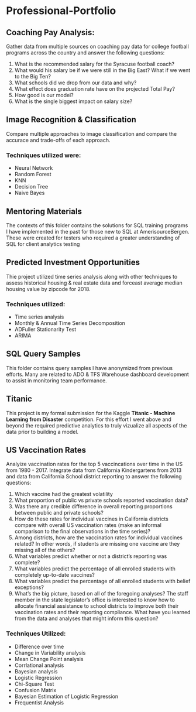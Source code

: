 # Professional-Portfolio

## Coaching Pay Analysis:
Gather data from multiple sources on coaching pay data for college football programs across the country and answer the following questions:
  1. What is the recommended salary for the Syracuse football coach?
  2. What would his salary be if we were still in the Big East? What if we went to the Big Ten?
  3. What schools did we drop from our data and why?
  4. What effect does graduation rate have on the projected Total Pay?
  5. How good is our model?
  6. What is the single biggest impact on salary size?


## Image Recognition & Classification
Compare multiple approaches to image classification and compare the accurace and trade-offs of each approach.  
### Techniques utilized were:  
 * Neural Network
 * Random Forest
 * KNN
 * Decision Tree
 * Naive Bayes

## Mentoring Materials
The contexts of this folder contains the solutions for SQL training programs I have implemented in the past for those new to SQL at AmerisourceBergen. These were created for testers who required a greater understanding of SQL for client analytics testing

## Predicted Investment Opportunities
Thie project utilized time series analysis along with other techniques to assess historical housing & real estate data and forceast average median housing value by zipcode for 2018. 
### Techniques utilized:
 * Time series analysis
 * Monthly & Annual Time Series Decomposition
 * ADFuller Stationarity Test
 * ARIMA

## SQL Query Samples
This folder contains query samples I have anonymized from previous efforts. Many are related to ADO & TFS Warehouse dashboard development to assist in monitoring team performance.  

## Titanic
This project is my formal submission for the Kaggle **Titanic - Machine Learning from Disaster** competition. For this effort I went above and beyond the required predictive analytics to truly vizualize all aspects of the data prior to building a model. 

## US Vaccination Rates
Analyize vaccination rates for the top 5 vaccincations over time in the US from 1980 - 2017. Integrate data from California Kindergartens from 2013 and data from California School district reporting to answer the following questions:
 1. Which vaccine had the greatest volatility
 2. What proportion of public vs private schools reported vaccination data?
 3. Was there any credible difference in overall reporting proportions between public and private schools?
 4. How do these rates for individual vaccines in California districts compare with overall US vaccination rates (make an informal comparison to the final observations in the time series)?
 5. Among districts, how are the vaccination rates for individual vaccines related? In other words, if students are missing one vaccine are they missing all of the others?
 6. What variables predict whether or not a district’s reporting was complete?
 7. What variables predict the percentage of all enrolled students with completely up-to-date vaccines?
 8. What variables predict the percentage of all enrolled students with belief exceptions?
 9. What’s the big picture, based on all of the foregoing analyses? The staff member in the state legislator’s office is interested to know how to allocate financial assistance to school districts to improve both their vaccination rates and their reporting compliance. What have you learned from the data and analyses that might inform this question?

### Techniques Utilized: 
 * Difference over time
 * Change in Variability analysis
 * Mean Change Point analysis
 * Corrlational analysis
 * Bayesian analysis
 * Logistic Regression
 * Chi-Square Test
 * Confusion Matrix
 * Bayesian Estimation of Logistic Regression
 * Frequentist Analysis






